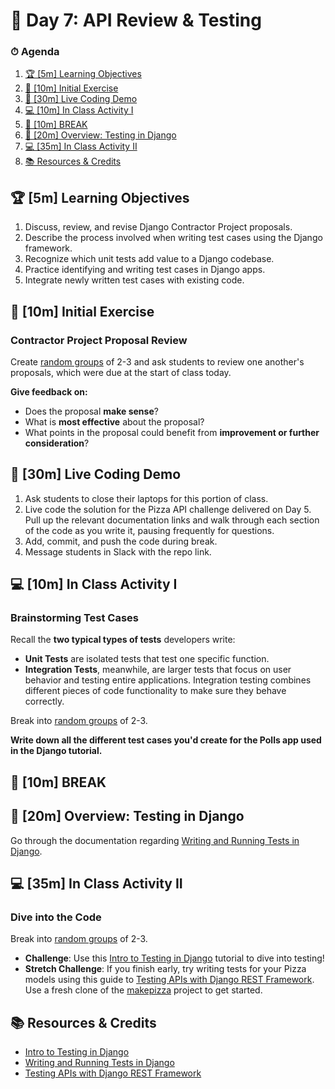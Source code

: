 # 📜 Day 7: API Review & Testing

### ⏱ Agenda

1. [🏆 [5m] Learning Objectives](#%F0%9F%8F%86-5m-Learning-Objectives)
2. [🏁 [10m] Initial Exercise](#%F0%9F%8F%81-10m-Initial-Exercise)
3. [📖 [30m] Live Coding Demo](#%F0%9F%93%96-30m-Live-Coding-Demo)
4. [💻 [10m] In Class Activity I](#%F0%9F%92%BB-10m-In-Class-Activity-I)
5. [🌴 [10m] BREAK](#%F0%9F%8C%B4-10m-BREAK)
6. [📖 [20m] Overview: Testing in Django](#%F0%9F%93%96-20m-Overview-Testing-in-Django)
7. [💻 [35m] In Class Activity II](#%F0%9F%92%BB-35m-In-Class-Activity-II)
8. [📚 Resources & Credits](#%F0%9F%93%9A-Resources--Credits)

## 🏆 [5m] Learning Objectives

1. Discuss, review, and revise Django Contractor Project proposals.
2. Describe the process involved when writing test cases using the Django framework.
3. Recognize which unit tests add value to a Django codebase.
4. Practice identifying and writing test cases in Django apps.
5. Integrate newly written test cases with existing code.

## 🏁 [10m] Initial Exercise

### Contractor Project Proposal Review

Create [random groups] of 2-3 and ask students to review one another's proposals, which were due at the start of class today.

**Give feedback on:**

- Does the proposal **make sense**?
- What is **most effective** about the proposal?
- What points in the proposal could benefit from **improvement or further consideration**?

## 📖 [30m] Live Coding Demo

1. Ask students to close their laptops for this portion of class.
2. Live code the solution for the Pizza API challenge delivered on Day 5. Pull up the relevant documentation links and walk through each section of the code as you write it, pausing frequently for questions.
3. Add, commit, and push the code during break.
4. Message students in Slack with the repo link.

## 💻 [10m] In Class Activity I

### Brainstorming Test Cases

Recall the **two typical types of tests** developers write:

- **Unit Tests** are isolated tests that test one specific function.
- **Integration Tests**, meanwhile, are larger tests that focus on user behavior and testing entire applications. Integration testing combines different pieces of code functionality to make sure they behave correctly.

Break into [random groups] of 2-3.

**Write down all the different test cases you'd create for the Polls app used in the Django tutorial.**

## 🌴 [10m] BREAK

## 📖 [20m] Overview: Testing in Django

Go through the documentation regarding [Writing and Running Tests in Django].

## 💻 [35m] In Class Activity II

### Dive into the Code

Break into [random groups] of 2-3.

* **Challenge**: Use this [Intro to Testing in Django] tutorial to dive into testing!
* **Stretch Challenge**: If you finish early, try writing tests for your Pizza models using this guide to [Testing APIs with Django REST Framework]. Use a fresh clone of the [makepizza] project to get started.

## 📚 Resources & Credits

- [Intro to Testing in Django]
- [Writing and Running Tests in Django]
- [Testing APIs with Django REST Framework]

[random groups]: https://www.randomlists.com/team-generator?items=Marianna%0D%0AEric%0D%0AJayce%0D%0AStephanie%0D%0AFaith%0D%0AMakhmud%0D%0AMedi%0D%0AMatthew%0D%0ARicardo%0D%0ASukhrob%0D%0AWilliam%0D%0ARamon%0D%0ARaymond%0D%0AVictoria%0D%0AZurich%0D%0ATim%0D%0AAli%0D%0AAsim%0D%0ANya%0D%0ANathan&grp=7#
[Intro to Testing in Django]: https://realpython.com/testing-in-django-part-1-best-practices-and-examples/
[Writing and Running Tests in Django]: https://docs.djangoproject.com/en/2.2/topics/testing/overview/
[Testing APIs with Django REST Framework]: https://www.django-rest-framework.org/api-guide/testing/#api-test-cases
[makepizza]: https://github.com/droxeu/makepizza
